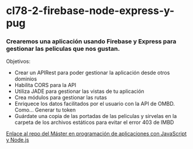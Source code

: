 # cl78-2-firebase-node-express-y-pug

### Crearemos una aplicación usando **Firebase** y **Express** para gestionar las peliculas que nos gustan.

Objetivos:
+ Crear un APIRest para poder gestionar la aplicación desde otros dominios
+ Habilita CORS para la API
+ Utiliza JADE para gestionar las vistas de tu aplicación
+ Crea módulos para gestionar las rutas
+ Enriquece los datos facilitados por el usuario con la API de OMBD. Como... Generar tu token
+ Guárdate una copia de las portadas de las peliculas y sirvelas en la carpeta de los archivos estáticos para evitar el error 403 de IMBD

[Enlace al repo del Máster en programación de aplicaciones con JavaScript y Node.js](https://github.com/Fictizia/Master-en-programacion-de-aplicaciones-con-JavaScript-y-Node.js_ed1)
